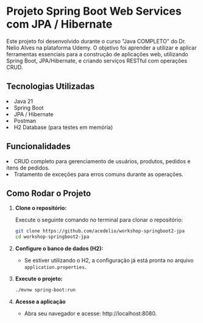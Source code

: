 <h1>Projeto Spring Boot Web Services com JPA / Hibernate</h1>
Este projeto foi desenvolvido durante o curso "Java COMPLETO" do Dr. Nelio Alves na plataforma Udemy. O objetivo foi aprender a utilizar e aplicar ferramentas essenciais para a construção de aplicações web, utilizando Spring Boot, JPA/Hibernate, e criando serviços RESTful com operações CRUD.
<h2>Tecnologias Utilizadas</h2>
<lu>
<li>Java 21</li>
<li>Spring Boot</li>
<li>JPA / Hibernate</li>
<li>Postman</li>
<li>H2 Database (para testes em memória)</li>
</lu>

<h2>Funcionalidades</h2>
<lu>
<li>CRUD completo para gerenciamento de usuários, produtos, pedidos e itens de pedidos.</li>
<li>Tratamento de exceções para erros comuns durante as operações.</li>
</lu>

## Como Rodar o Projeto

1. **Clone o repositório:**

   Execute o seguinte comando no terminal para clonar o repositório:

   ```bash
   git clone https://github.com/acedelio/workshop-springboot2-jpa
   cd workshop-springboot2-jpa

2. **Configure o banco de dados (H2):**
   - Se estiver utilizando o H2, a configuração já está pronta no arquivo `application.properties`.

3. **Execute o projeto:**

   ```bash
   ./mvnw spring-boot:run
4. **Acesse a aplicação**
   - Abra seu navegador e acesse: http://localhost:8080.

